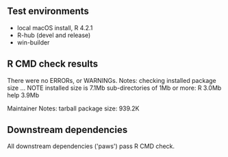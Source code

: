## Test environments

* local macOS install, R 4.2.1
* R-hub (devel and release)
* win-builder

## R CMD check results

There were no ERRORs, or WARNINGs.
Notes:
checking installed package size ... NOTE
  installed size is  7.1Mb
  sub-directories of 1Mb or more:
    R      3.0Mb
    help   3.9Mb

Maintainer Notes: tarball package size: 939.2K

## Downstream dependencies

All downstream dependencies ('paws') pass R CMD check.
